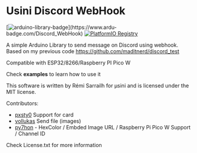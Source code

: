# Usini Discord WebHook
[![arduino-library-badge](https://www.ardu-badge.com/badge/Discord_WebHook.svg?)](https://www.ardu-badge.com/Discord_WebHook)
[![PlatformIO Registry](https://badges.registry.platformio.org/packages/usini/library/Discord_WebHook.svg)](https://registry.platformio.org/libraries/usini/Discord_WebHook)

A simple Arduino Library to send message on Discord using webhook.   
Based on my previous code https://github.com/maditnerd/discord_test

Compatible with ESP32/8266/Raspberry PI Pico W

Check **examples** to learn how to use it

This software is written by Rémi Sarrailh for µsini and is licensed under the MIT license.  

Contributors:
* [pxsty0](https://github.com/pxsty0/DisCard) Support for card 
* [vollukas](https://github.com/vollukas) Send file (images)
* [py7hon](https://github.com/py7hon) - HexColor / Embded Image URL / Raspberry Pi Pico W Support / Channel ID

Check License.txt for more information

